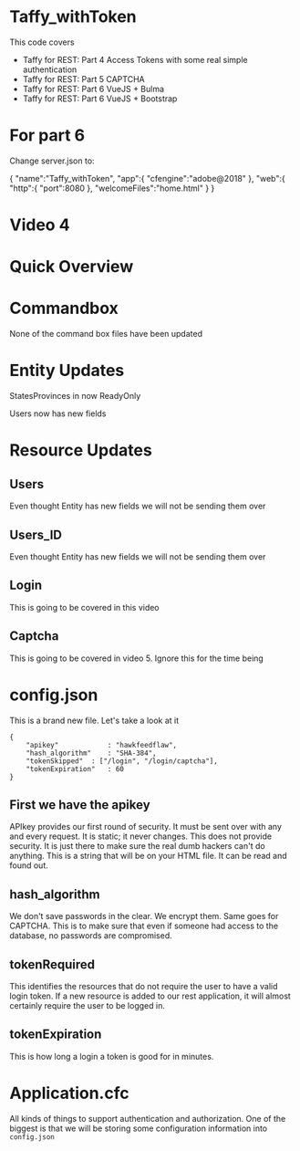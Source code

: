 # Taffy_withToken


This code covers

* Taffy for REST: Part 4 Access Tokens with some real simple authentication
* Taffy for REST: Part 5 CAPTCHA
* Taffy for REST: Part 6 VueJS + Bulma
* Taffy for REST: Part 6 VueJS + Bootstrap

# For part 6


Change server.json to:

{
    "name":"Taffy_withToken",
    "app":{
        "cfengine":"adobe@2018"
    },
    "web":{
        "http":{
            "port":8080
        },
        "welcomeFiles":"home.html"
    }
}

# Video 4


# Quick Overview

# Commandbox

None of the command box files have been updated


# Entity Updates

StatesProvinces in now ReadyOnly

Users now has new fields

# Resource Updates

## Users

Even thought Entity has new fields we will not be sending them over

## Users_ID

Even thought Entity has new fields we will not be sending them over

## Login

This is going to be covered in this video

## Captcha

This is going to be covered in video 5. Ignore this for the time being

# config.json

This is a brand new file. Let's take a look at it

```
{
	"apikey" 			: "hawkfeedflaw",
	"hash_algorithm" 	: "SHA-384",
	"tokenSkipped" 	: ["/login", "/login/captcha"],
	"tokenExpiration" 	: 60
}
```



## First we have the apikey
APIkey provides our first round of security. It must be sent over with any and every request. It is static; it never changes. This does not provide security. It is just there to make sure the real dumb hackers can't do anything. This is a string that will be on your HTML file. It can be read and found out.

## hash_algorithm
We don't save passwords in the clear. We encrypt them. Same goes for CAPTCHA. This is to make sure that even if someone had access to the database, no passwords are compromised.

## tokenRequired
This identifies the resources that do not require the user to have a valid login token. If a new resource is added to our rest application, it will almost certainly require the user to be logged in.

## tokenExpiration
This is how long a login a token is good for in minutes.


# Application.cfc

All kinds of things to support authentication and authorization. One of the biggest is that we will be storing some configuration information into `config.json`



